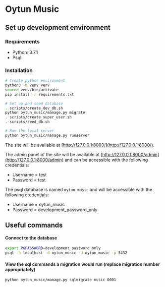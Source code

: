 # Oytun Music

## Set up development environment

### Requirements

* Python: 3.7.1
* Psql

### Installation

```bash
# Create python environment
python3 -m venv venv
source venv/bin/activate
pip install -r requirements.txt

# Set up and seed database
. scripts/create_dev_db.sh
python oytun_music/manage.py migrate
. scripts/create_super_user.sh
. scripts/seed_db.sh

# Run the local server
python oytun_music/manage.py runserver
```

The site will be available at [http://127.0.0.1:8000/](http://127.0.0.1:8000/).

The admin panel of the site will be available at [http://127.0.0.1:8000/admin](http://127.0.0.1:8000/admin) and can be accessible with the following credentials:

* Username = test
* Password = test

The psql database is named `oytun_music` and will be accessible with the following credentials:

* Username = oytun_music
* Password = development_password_only

## Useful commands

#### Connect to the database

```bash
export PGPASSWORD=development_password_only
psql -h localhost -d oytun_music -U oytun_music -p 5432 
```

#### View the sql commands a migration would run (replace migration number appropriately)

```bash
python oytun_music/manage.py sqlmigrate music 0001
```